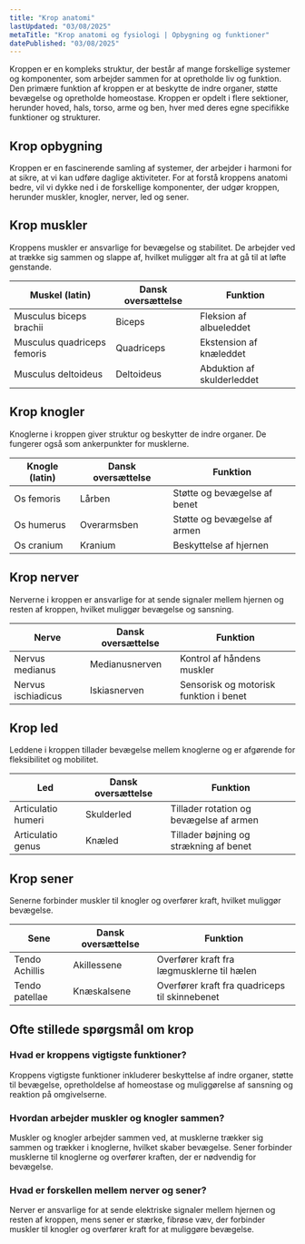 ```yaml
---
title: "Krop anatomi"
lastUpdated: "03/08/2025"
metaTitle: "Krop anatomi og fysiologi | Opbygning og funktioner"
datePublished: "03/08/2025"
---
```


Kroppen er en kompleks struktur, der består af mange forskellige systemer og komponenter, som arbejder sammen for at opretholde liv og funktion. Den primære funktion af kroppen er at beskytte de indre organer, støtte bevægelse og opretholde homeostase. Kroppen er opdelt i flere sektioner, herunder hoved, hals, torso, arme og ben, hver med deres egne specifikke funktioner og strukturer.

## Krop opbygning

Kroppen er en fascinerende samling af systemer, der arbejder i harmoni for at sikre, at vi kan udføre daglige aktiviteter. For at forstå kroppens anatomi bedre, vil vi dykke ned i de forskellige komponenter, der udgør kroppen, herunder muskler, knogler, nerver, led og sener.

## Krop muskler

Kroppens muskler er ansvarlige for bevægelse og stabilitet. De arbejder ved at trække sig sammen og slappe af, hvilket muliggør alt fra at gå til at løfte genstande.

| Muskel (latin) | Dansk oversættelse | Funktion |
|----------------|---------------------|----------|
| Musculus biceps brachii | Biceps | Fleksion af albueleddet |
| Musculus quadriceps femoris | Quadriceps | Ekstension af knæleddet |
| Musculus deltoideus | Deltoideus | Abduktion af skulderleddet |

## Krop knogler

Knoglerne i kroppen giver struktur og beskytter de indre organer. De fungerer også som ankerpunkter for musklerne.

| Knogle (latin) | Dansk oversættelse | Funktion |
|----------------|---------------------|----------|
| Os femoris | Lårben | Støtte og bevægelse af benet |
| Os humerus | Overarmsben | Støtte og bevægelse af armen |
| Os cranium | Kranium | Beskyttelse af hjernen |

## Krop nerver

Nerverne i kroppen er ansvarlige for at sende signaler mellem hjernen og resten af kroppen, hvilket muliggør bevægelse og sansning.

| Nerve | Dansk oversættelse | Funktion |
|-------|---------------------|----------|
| Nervus medianus | Medianusnerven | Kontrol af håndens muskler |
| Nervus ischiadicus | Iskiasnerven | Sensorisk og motorisk funktion i benet |

## Krop led

Leddene i kroppen tillader bevægelse mellem knoglerne og er afgørende for fleksibilitet og mobilitet.

| Led | Dansk oversættelse | Funktion |
|-----|---------------------|----------|
| Articulatio humeri | Skulderled | Tillader rotation og bevægelse af armen |
| Articulatio genus | Knæled | Tillader bøjning og strækning af benet |

## Krop sener

Senerne forbinder muskler til knogler og overfører kraft, hvilket muliggør bevægelse.

| Sene | Dansk oversættelse | Funktion |
|------|---------------------|----------|
| Tendo Achillis | Akillessene | Overfører kraft fra lægmusklerne til hælen |
| Tendo patellae | Knæskalsene | Overfører kraft fra quadriceps til skinnebenet |

## Ofte stillede spørgsmål om krop

### Hvad er kroppens vigtigste funktioner?

Kroppens vigtigste funktioner inkluderer beskyttelse af indre organer, støtte til bevægelse, opretholdelse af homeostase og muliggørelse af sansning og reaktion på omgivelserne.

### Hvordan arbejder muskler og knogler sammen?

Muskler og knogler arbejder sammen ved, at musklerne trækker sig sammen og trækker i knoglerne, hvilket skaber bevægelse. Sener forbinder musklerne til knoglerne og overfører kraften, der er nødvendig for bevægelse.

### Hvad er forskellen mellem nerver og sener?

Nerver er ansvarlige for at sende elektriske signaler mellem hjernen og resten af kroppen, mens sener er stærke, fibrøse væv, der forbinder muskler til knogler og overfører kraft for at muliggøre bevægelse.